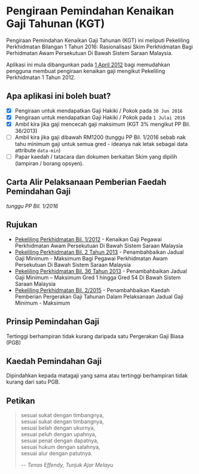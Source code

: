 # Pengiraan Pemindahan Kenaikan Gaji Tahunan (KGT)

Pengiraan Pemindahan Kenaikan Gaji Tahunan (KGT) ini meliputi Pekeliling Perkhidmatan Bilangan 1 Tahun 2016: Rasionalisasi Skim Perkhidmatan Bagi Perhidmatan Awam Persekutuan Di Bawah Sistem Saraan Malaysia.

Aplikasi ini mula dibangunkan pada [1 April 2012](http://web.archive.org/web/20120501000000*/http://docs.jpa.gov.my/ssm/) bagi memudahkan pengguna membuat pengiraan kenaikan gaji mengikut Pekeliling Perkhidmatan 1 Tahun 2012.

## Apa aplikasi ini boleh buat?

- [x] Pengiraan untuk mendapatkan Gaji Hakiki / Pokok pada `30 Jun 2016`
- [x] Pengiraan untuk mendapatkan Gaji Hakiki / Pokok pada `1 Julai 2016`
- [x] Ambil kira jika gaji mencecah gaji maksimum (KGT 3% mengikut PP Bil. 36/2013)
- [ ] Ambil kira jika gaji dibawah RM1200 (tunggu PP Bil. 1/2016 sebab nak tahu minimum gaji untuk semua gred - ideanya nak letak sebagai data attribute `data-min`)
- [ ] Papar kaedah / tatacara dan dokumen berkaitan Skim yang dipilih (lampiran / borang opsyen).

## Carta Alir Pelaksanaan Pemberian Faedah Pemindahan Gaji

*tunggu PP Bil. 1/2016*

## Rujukan

* [Pekeliling Perkhidmatan Bil. 1/2012](http://docs.jpa.gov.my/docs/pp/2012/pp012012.pdf) - Kenaikan Gaji Pegawai Perkhidmatan Awam Persekutuan Di Bawah Sistem Saraan Malaysia
* [Pekeliling Perkhidmatan Bil. 2 Tahun 2013](http://docs.jpa.gov.my/docs/pp/2013/pp022013.pdf) - Penambahbaikan Jadual Gaji Minimum - Maksimum Bagi Pegawai Perkhidmatan Awam Persekutuan Di Bawah Sistem Saraan Malaysia
* [Pekeliling Perkhidmatan Bil. 36 Tahun 2013](http://docs.jpa.gov.my/docs/pp/2013/pp362013.pdf) - Penambahbaikan Jadual Gaji Minimum – Maksimum Gred 1 hingga Gred 54 Di Bawah Sistem Saraan Malaysia
* [Pekeliling Perkhidmatan Bil. 2/2015](http://docs.jpa.gov.my/docs/pp/2015/pp022015.pdf) - Penambahbaikan Kaedah Pemberian Pergerakan Gaji Tahunan Dalam Pelaksanaan Jadual Gaji Minimum - Maksimum

## Prinsip Pemindahan Gaji

Tertinggi berhampiran tidak kurang daripada satu Pergerakan Gaji Biasa (PGB)

## Kaedah Pemindahan Gaji

Dipindahkan kepada matagaji yang sama atau tertinggi berhampiran tidak kurang dari satu PGB.


## Petikan
> sesuai sukat dengan timbangnya,<br>
> sesuai sukat dengan timbangnya,<br>
> sesuai belah dengan ukurnya,<br>
> sesuai peluh dengan upahnya,<br>
> sesuai penat dengan dapatnya,<br>
> sesuai hukum dengan salahnya,<br>
> sesuai alur dengan patutnya.
>
> -- <cite title="Sumber">Tenas Effendy, Tunjuk Ajar Melayu</cite>
